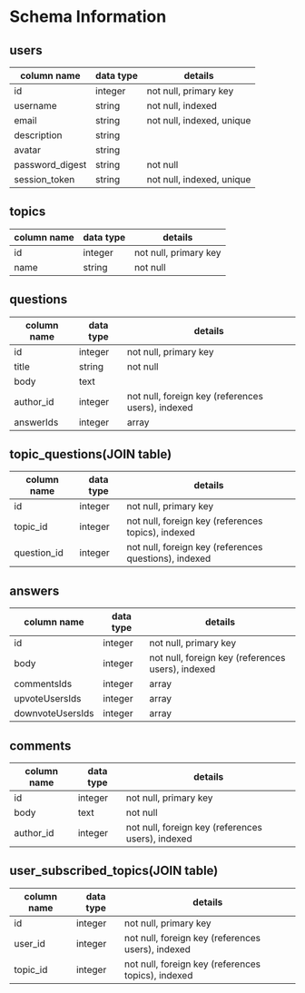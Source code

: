 # Schema Information

## users
column name     | data type | details
----------------|-----------|-----------------------
id              | integer   | not null, primary key
username        | string    | not null, indexed
email           | string    | not null, indexed, unique
description     | string    |
avatar          | string    |
password_digest | string    | not null
session_token   | string    | not null, indexed, unique

## topics
column name | data type | details
------------|-----------|-----------------------
id          | integer   | not null, primary key
name        | string    | not null

## questions
column name | data type | details
------------|-----------|-----------------------
id          | integer   | not null, primary key
title       | string    | not null
body        | text      |
author_id   | integer   | not null, foreign key (references users), indexed
answerIds   | integer   | array

## topic_questions(JOIN table)
column name        | data type | details
-------------------|-----------|-----------------------
id                 | integer   | not null, primary key
topic_id           | integer   | not null, foreign key (references topics), indexed
question_id        | integer   | not null, foreign key (references questions), indexed

## answers
column name        | data type | details
-------------------|-----------|-----------------------
id                 | integer   | not null, primary key
body               | integer   | not null, foreign key (references users), indexed
commentsIds        | integer   | array
upvoteUsersIds     | integer   | array
downvoteUsersIds   | integer   | array

## comments
column name | data type | details
------------|-----------|-----------------------
id          | integer   | not null, primary key
body        | text      | not null
author_id   | integer   | not null, foreign key (references users), indexed

## user_subscribed_topics(JOIN table)
column name     | data type | details
----------------|-----------|-----------------------
id              | integer   | not null, primary key
user_id         | integer   | not null, foreign key (references users), indexed
topic_id        | integer   | not null, foreign key (references topics), indexed

